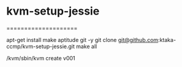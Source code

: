 # kvm-setup-jessie
====================

apt-get install make aptitude git -y
git clone git@github.com:ktaka-ccmp/kvm-setup-jessie.git
make all 

/kvm/sbin/kvm create v001

